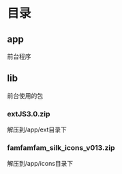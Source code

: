 # 目录

## app
前台程序

## lib
前台使用的包

### extJS3.0.zip
解压到/app/ext目录下

### famfamfam_silk_icons_v013.zip
解压到/app/icons目录下
